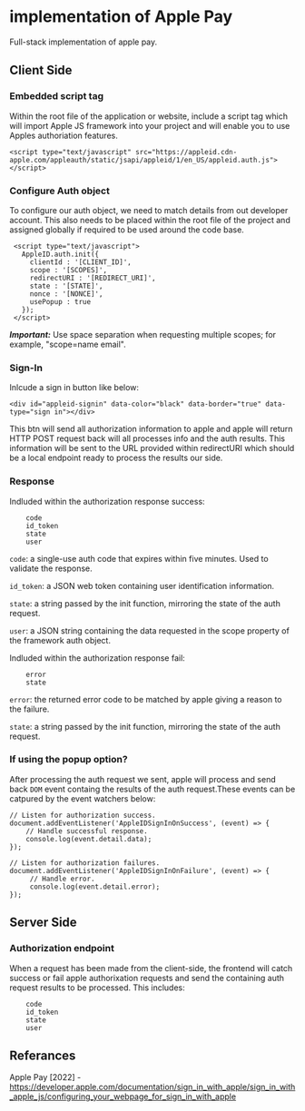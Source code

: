 # implementation of Apple Pay

Full-stack implementation of apple pay. 

## Client Side 

### Embedded script tag

Within the root file of the application or website, include a script tag which will import Apple JS framework into your project and will enable you to use Apples authoriation features.

```
<script type="text/javascript" src="https://appleid.cdn-apple.com/appleauth/static/jsapi/appleid/1/en_US/appleid.auth.js"></script>
```

### Configure Auth object

To configure our auth object, we need to match details from out developer account. This also needs to be placed within the root file of the project and assigned globally if required to be used around the code base.

```
 <script type="text/javascript">
   AppleID.auth.init({
     clientId : '[CLIENT_ID]',
     scope : '[SCOPES]',
     redirectURI : '[REDIRECT_URI]',
     state : '[STATE]',
     nonce : '[NONCE]',
     usePopup : true
   });
 </script>
```

***Important:*** Use space separation when requesting multiple scopes; for example, "scope=name email".

### Sign-In 

Inlcude a sign in button like below:

```
<div id="appleid-signin" data-color="black" data-border="true" data-type="sign in"></div>
```

This btn will send all authorization information to apple and apple will return HTTP POST request back will all processes info and the auth results. This information will be sent to the URL provided within redirectURI which should be a local endpoint ready to process the results our side.

### Response 

Indluded within the authorization response success:

```
    code
    id_token
    state
    user
```

`code`: a single-use auth code that expires within five minutes. Used to validate the response.

`id_token`: a JSON web token containing user identification information.

`state`: a string passed by the init function, mirroring the state of the auth request.

`user`: a JSON string containing the data requested in the scope property of the framework auth object.

Indluded within the authorization response fail:

```
    error
    state
```

`error`: the returned error code to be matched by apple giving a reason to the failure.

`state`: a string passed by the init function, mirroring the state of the auth request.

### If using the popup option?

After processing the auth request we sent, apple will process and send back `DOM` event containg the results of the auth request.These events can be catpured by the event watchers below:

```
// Listen for authorization success.
document.addEventListener('AppleIDSignInOnSuccess', (event) => {
    // Handle successful response.
    console.log(event.detail.data);
});

// Listen for authorization failures.
document.addEventListener('AppleIDSignInOnFailure', (event) => {
     // Handle error.
     console.log(event.detail.error);
});
```

## Server Side 

### Authorization endpoint

When a request has been made from the client-side, the frontend will catch success or fail apple authorixation requests and send the containing auth request results to be processed. This includes:

```
    code
    id_token
    state
    user
```

## Referances 

Apple Pay [2022] - https://developer.apple.com/documentation/sign_in_with_apple/sign_in_with_apple_js/configuring_your_webpage_for_sign_in_with_apple
